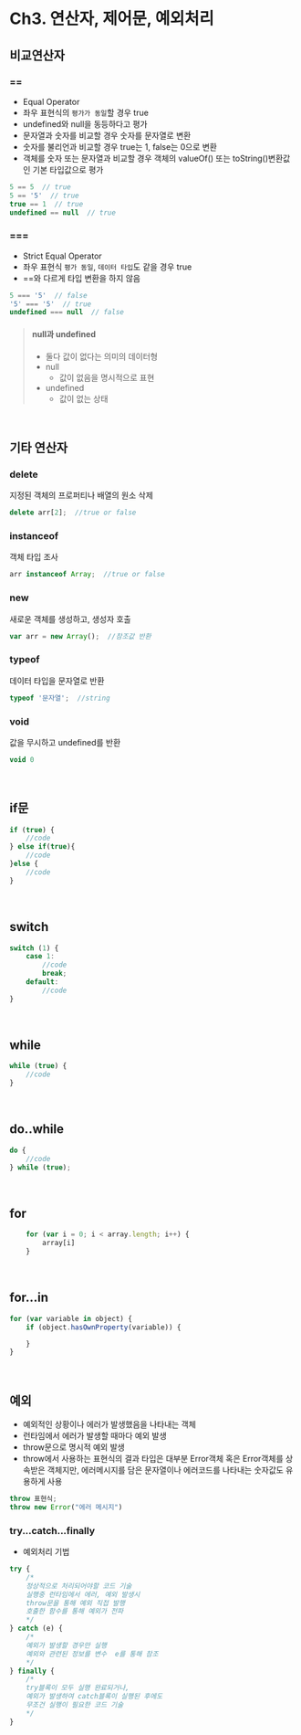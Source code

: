 # Ch3. 연산자, 제어문, 예외처리

## 비교연산자
### ==
* Equal Operator
* 좌우 표현식의 `평가가 동일`할 경우 true
* undefined와 null을 동등하다고 평가
* 문자열과 숫자를 비교할 경우 숫자를 문자열로 변환
* 숫자를 불리언과 비교할 경우 true는 1, false는 0으로 변환
* 객체를 숫자 또는 문자열과 비교할 경우 객체의 valueOf() 또는 toString()변환값인 기본 타입값으로 평가

```JavaScript
5 == 5  // true
5 == '5'  // true
true == 1  // true
undefined == null  // true
```

### ===
* Strict Equal Operator
* 좌우 표현식 `평가 동일`, `데이터 타입`도 같을 경우 true
* ==와 다르게 타입 변환을 하지 않음

```JavaScript
5 === '5'  // false
'5' === '5'  // true
undefined === null  // false
```

> #### null과 undefined
> * 둘다 값이 없다는 의미의 데이터형
> * null
>   * 값이 없음을 명시적으로 표현
> * undefined
>   * 값이 없는 상태

<br>

## 기타 연산자

### delete
지정된 객체의 프로퍼티나 배열의 원소 삭제
```JavaScript
delete arr[2];  //true or false
```

### instanceof
객체 타입 조사
```JavaScript
arr instanceof Array;  //true or false
```

### new
새로운 객체를 생성하고, 생성자 호출
```JavaScript
var arr = new Array();  //참조값 반환
```

### typeof
데이터 타입을 문자열로 반환
```JavaScript
typeof '문자열';  //string
```

### void
값을 무시하고 undefined를 반환
```JavaScript
void 0
```

<br>

## if문
```JavaScript
if (true) {
    //code
} else if(true){
    //code
}else {
    //code
}
```

<br>

## switch
```JavaScript
switch (1) {
    case 1:
        //code
        break;
    default:
        //code
}
```

<br>

## while
```JavaScript
while (true) {
    //code
}
```

<br>

## do..while
```JavaScript
do {
    //code
} while (true);
```

<br>

## for
```JavaScript
    for (var i = 0; i < array.length; i++) {
        array[i]
    }
```

<br>

## for...in
```JavaScript
for (var variable in object) {
    if (object.hasOwnProperty(variable)) {

    }
}
```

<br>

## 예외
* 예외적인 상황이나 에러가 발생했음을 나타내는 객체
* 런타임에서 에러가 발생할 때마다 예외 발생
* throw문으로 명시적 예외 발생
* throw에서 사용하는 표현식의 결과 타입은 대부분 Error객체 혹은 Error객체를 상속받은 객체지만, 에러메시지를 담은 문자열이나 에러코드를 나타내는 숫자값도 유용하게 사용
```JavaScript
throw 표현식;
throw new Error("에러 메시지")
```

### try...catch...finally
* 예외처리 기법
```JavaScript
try {
    /*
    정상적으로 처리되어야할 코드 기술
    실행중 런타임에서 에러, 예외 발생시
    throw문을 통해 예외 직접 발행
    호출한 함수를 통해 예외가 전파
    */
} catch (e) {
    /*
    예외가 발생할 경우만 실행
    예외와 관련된 정보를 변수  e를 통해 참조
    */
} finally {
    /*
    try블록이 모두 실행 완료되거나,
    예외가 발생하여 catch블록이 실행된 후에도
    무조건 실행이 필요한 코드 기술
    */
}
```
